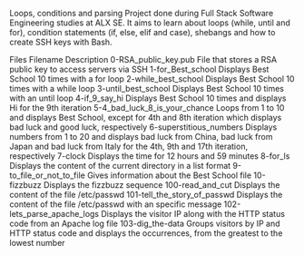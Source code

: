 Loops, conditions and parsing
Project done during Full Stack Software Engineering studies at ALX SE. It aims to learn about loops (while, until and for), condition statements (if, else, elif and case), shebangs and how to create SSH keys with Bash.

Files
Filename	Description
0-RSA_public_key.pub	File that stores a RSA public key to access servers via SSH
1-for_Best_school	Displays Best School 10 times with a for loop
2-while_best_school	Displays Best School 10 times with a while loop
3-until_best_school	Displays Best School 10 times with an until loop
4-if_9_say_hi	Displays Best School 10 times and displays Hi for the 9th iteration
5-4_bad_luck_8_is_your_chance	Loops from 1 to 10 and displays Best School, except for 4th and 8th iteration which displays bad luck and good luck, respectively
6-superstitious_numbers	Displays numbers from 1 to 20 and displays bad luck from China, bad luck from Japan and bad luck from Italy for the 4th, 9th and 17th iteration, respectively
7-clock	Displays the time for 12 hours and 59 minutes
8-for_ls	Displays the content of the current directory in a list format
9-to_file_or_not_to_file	Gives information about the Best School file
10-fizzbuzz	Displays the fizzbuzz sequence
100-read_and_cut	Displays the content of the file /etc/passwd
101-tell_the_story_of_passwd	Displays the content of the file /etc/passwd with an specific message
102-lets_parse_apache_logs	Displays the visitor IP along with the HTTP status code from an Apache log file
103-dig_the-data	Groups visitors by IP and HTTP status code and displays the occurrences, from the greatest to the lowest number
